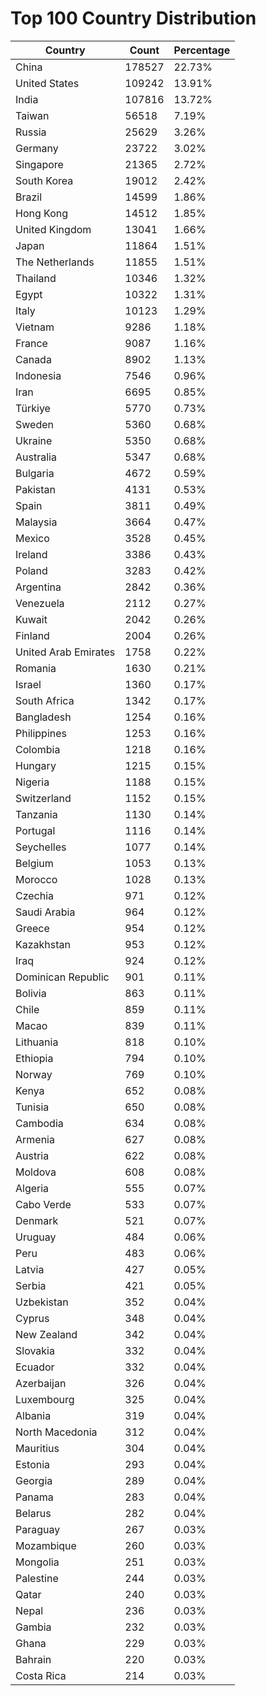 # Top 100 Country Distribution
| Country | Count | Percentage |
|----|----|----|
| China | 178527 | 22.73% |
| United States | 109242 | 13.91% |
| India | 107816 | 13.72% |
| Taiwan | 56518 | 7.19% |
| Russia | 25629 | 3.26% |
| Germany | 23722 | 3.02% |
| Singapore | 21365 | 2.72% |
| South Korea | 19012 | 2.42% |
| Brazil | 14599 | 1.86% |
| Hong Kong | 14512 | 1.85% |
| United Kingdom | 13041 | 1.66% |
| Japan | 11864 | 1.51% |
| The Netherlands | 11855 | 1.51% |
| Thailand | 10346 | 1.32% |
| Egypt | 10322 | 1.31% |
| Italy | 10123 | 1.29% |
| Vietnam | 9286 | 1.18% |
| France | 9087 | 1.16% |
| Canada | 8902 | 1.13% |
| Indonesia | 7546 | 0.96% |
| Iran | 6695 | 0.85% |
| Türkiye | 5770 | 0.73% |
| Sweden | 5360 | 0.68% |
| Ukraine | 5350 | 0.68% |
| Australia | 5347 | 0.68% |
| Bulgaria | 4672 | 0.59% |
| Pakistan | 4131 | 0.53% |
| Spain | 3811 | 0.49% |
| Malaysia | 3664 | 0.47% |
| Mexico | 3528 | 0.45% |
| Ireland | 3386 | 0.43% |
| Poland | 3283 | 0.42% |
| Argentina | 2842 | 0.36% |
| Venezuela | 2112 | 0.27% |
| Kuwait | 2042 | 0.26% |
| Finland | 2004 | 0.26% |
| United Arab Emirates | 1758 | 0.22% |
| Romania | 1630 | 0.21% |
| Israel | 1360 | 0.17% |
| South Africa | 1342 | 0.17% |
| Bangladesh | 1254 | 0.16% |
| Philippines | 1253 | 0.16% |
| Colombia | 1218 | 0.16% |
| Hungary | 1215 | 0.15% |
| Nigeria | 1188 | 0.15% |
| Switzerland | 1152 | 0.15% |
| Tanzania | 1130 | 0.14% |
| Portugal | 1116 | 0.14% |
| Seychelles | 1077 | 0.14% |
| Belgium | 1053 | 0.13% |
| Morocco | 1028 | 0.13% |
| Czechia | 971 | 0.12% |
| Saudi Arabia | 964 | 0.12% |
| Greece | 954 | 0.12% |
| Kazakhstan | 953 | 0.12% |
| Iraq | 924 | 0.12% |
| Dominican Republic | 901 | 0.11% |
| Bolivia | 863 | 0.11% |
| Chile | 859 | 0.11% |
| Macao | 839 | 0.11% |
| Lithuania | 818 | 0.10% |
| Ethiopia | 794 | 0.10% |
| Norway | 769 | 0.10% |
| Kenya | 652 | 0.08% |
| Tunisia | 650 | 0.08% |
| Cambodia | 634 | 0.08% |
| Armenia | 627 | 0.08% |
| Austria | 622 | 0.08% |
| Moldova | 608 | 0.08% |
| Algeria | 555 | 0.07% |
| Cabo Verde | 533 | 0.07% |
| Denmark | 521 | 0.07% |
| Uruguay | 484 | 0.06% |
| Peru | 483 | 0.06% |
| Latvia | 427 | 0.05% |
| Serbia | 421 | 0.05% |
| Uzbekistan | 352 | 0.04% |
| Cyprus | 348 | 0.04% |
| New Zealand | 342 | 0.04% |
| Slovakia | 332 | 0.04% |
| Ecuador | 332 | 0.04% |
| Azerbaijan | 326 | 0.04% |
| Luxembourg | 325 | 0.04% |
| Albania | 319 | 0.04% |
| North Macedonia | 312 | 0.04% |
| Mauritius | 304 | 0.04% |
| Estonia | 293 | 0.04% |
| Georgia | 289 | 0.04% |
| Panama | 283 | 0.04% |
| Belarus | 282 | 0.04% |
| Paraguay | 267 | 0.03% |
| Mozambique | 260 | 0.03% |
| Mongolia | 251 | 0.03% |
| Palestine | 244 | 0.03% |
| Qatar | 240 | 0.03% |
| Nepal | 236 | 0.03% |
| Gambia | 232 | 0.03% |
| Ghana | 229 | 0.03% |
| Bahrain | 220 | 0.03% |
| Costa Rica | 214 | 0.03% |
